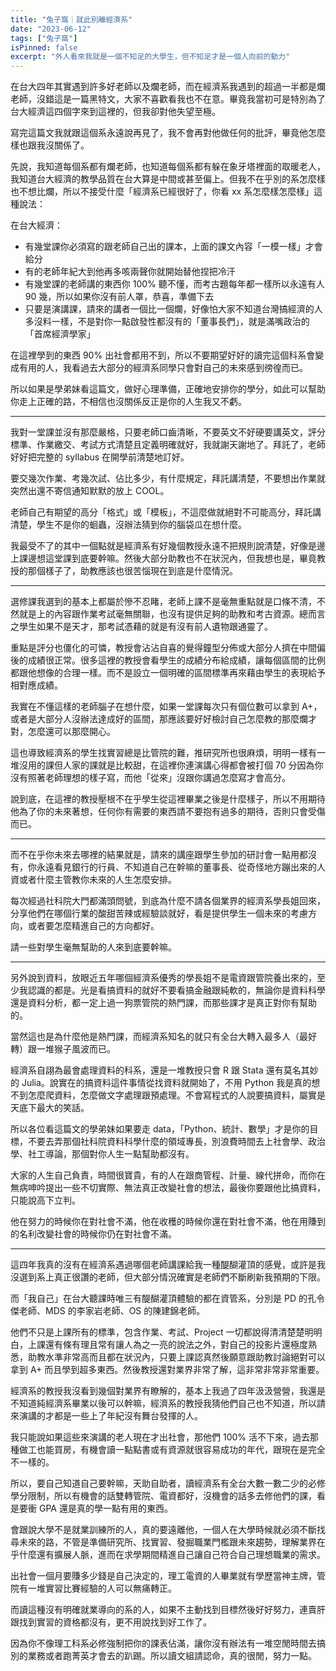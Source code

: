 ```yaml
---
title: "兔子窩｜就此別離經濟系"
date: "2023-06-12"
tags: ["兔子窩"]
isPinned: false
excerpt: "外人看來我就是一個不知足的大學生，但不知足才是一個人向前的動力"
---
```


在台大四年其實遇到許多好老師以及爛老師，而在經濟系我遇到的超過一半都是爛老師，沒錯這是一篇黑特文，大家不喜歡看我也不在意。畢竟我當初可是特別為了台大經濟這四個字來到這裡的，但我卻對他失望至極。

寫完這篇文我就跟這個系永遠說再見了，我不會再對他做任何的批評，畢竟他怎麼樣也跟我沒關係了。

先說，我知道每個系都有爛老師，也知道每個系都有躲在象牙塔裡面的取暖老人，我知道台大經濟的教學品質在台大算是中間或甚至偏上。但我不在乎別的系怎麼樣也不想比爛，所以不接受什麼「經濟系已經很好了，你看 xx 系怎麼樣怎麼樣」這種說法：

在台大經濟：

- 有幾堂課你必須寫的跟老師自己出的課本，上面的課文內容「一模一樣」才會給分
- 有的老師年紀大到他再多咳兩聲你就開始替他捏把冷汗
- 有幾堂課的老師講的東西你 100% 聽不懂，而考古題每年都一樣所以永遠有人 90 幾，所以如果你沒有前人罩，恭喜，準備下去
- 只要是演講課，請來的講者一個比一個爛，好像怕大家不知道台灣搞經濟的人多沒料一樣，不是對你一點啟發性都沒有的「董事長們」，就是滿嘴政治的「首席經濟學家」

在這裡學到的東西 90% 出社會都用不到，所以不要期望好好的讀完這個科系會變成有用的人，我看過去大部分的經濟系同學只會對自己的未來感到徬徨而已。

所以如果是學弟妹看這篇文，做好心理準備，正確地安排你的學分，如此可以幫助你走上正確的路，不相信也沒關係反正是你的人生我又不虧。

---

我對一堂課並沒有那麼嚴格，只要老師口齒清晰，不要英文不好硬要講英文，評分標準、作業繳交、考試方式清楚且定義明確就好，我就謝天謝地了。拜託了，老師好好把完整的 syllabus 在開學前清楚地訂好。

要交幾次作業、考幾次試、佔比多少，有什麼規定，拜託講清楚，不要想出作業就突然出還不寄信通知默默的放上 COOL。

老師自己有期望的高分「格式」或「模板」，不這麼做就絕對不可能高分，拜託講清楚，學生不是你的蛔蟲，沒辦法猜到你的腦袋瓜在想什麼。

我最受不了的其中一個點就是經濟系有好幾個教授永遠不把規則說清楚，好像是邊上課邊想這堂課到底要幹嘛。然後大部分助教也不在狀況內，但我想也是，畢竟教授的那個樣子了，助教應該也很苦惱現在到底是什麼情況。

---

選修課我選到的基本上都屬於慘不忍睹，老師上課不是毫無重點就是口條不清，不然就是上的內容跟作業考試毫無關聯，也沒有提供足夠的助教和考古資源。總而言之學生如果不是天才，那考試憑藉的就是有沒有前人遺物跟通靈了。

重點是評分也僵化的可憐，教授會沾沾自喜的覺得鐘型分佈或大部分人擠在中間偏後的成績很正常。很多這裡的教授會看學生的成績分布給成績，讓每個區間的比例都跟他想像的合理一樣。而不是設立一個明確的區間標準再來藉由學生的表現給予相對應成績。

我實在不懂這樣的老師腦子在想什麼，如果一堂課每次只有個位數可以拿到 A+，或者是大部分人沒辦法達成好的區間，那應該要好好檢討自己怎麼教的那麼爛才對，怎麼還可以那麼開心。

這也導致經濟系的學生找實習總是比管院的難，推研究所也很麻煩，明明一樣有一堆沒用的課但人家的課就是比較甜，在這裡你連演講心得都會被打個 70 分因為你沒有照著老師理想的樣子寫，而他「從來」沒跟你講過怎麼寫才會高分。

說到底，在這裡的教授壓根不在乎學生從這裡畢業之後是什麼樣子，所以不用期待他為了你的未來著想，任何你有需要的東西請不要抱有過多的期待，否則只會受傷而已。

---

而不在乎你未來去哪裡的結果就是，請來的講座跟學生參加的研討會一點用都沒有，你永遠看見銀行的行員、不知道自己在幹嘛的董事長、從奇怪地方蹦出來的人資或者什麼主管教你未來的人生怎麼安排。

每次經過社科院大門都滿頭問號，到底為什麼不請各個業界的經濟系學長姐回來，分享他們在哪個行業的酸甜苦辣或經驗談就好，看是提供學生一個未來的考慮方向，或者要怎麼精進自己的方向都好。

請一些對學生毫無幫助的人來到底要幹嘛。

---

另外說到資料，放眼近五年哪個經濟系優秀的學長姐不是電資跟管院養出來的，至少我認識的都是。光是看搞資料的就好不要看搞金融跟純軟的，無論你是資料科學還是資料分析，都一定上過一狗票管院的熱門課，而那些課才是真正對你有幫助的。

當然這也是為什麼他是熱門課，而經濟系知名的就只有全台大轉入最多人（最好轉）跟一堆猴子風波而已。

經濟系自詡為最會處理資料的科系，還是一堆教授只會 R 跟 Stata 還有莫名其妙的 Julia。說實在的搞資料這件事情從找資料就開始了，不用 Python 我是真的想不到怎麼爬資料，怎麼做文字處理跟預處理。不會寫程式的人說要搞資料，屬實是天底下最大的笑話。

所以各位看這篇文的學弟妹如果要走 data，「Python、統計、數學」才是你的目標，不要去弄那個社科院資料科學什麼的領域專長，別浪費時間去上社會學、政治學、社工導論，那個對你人生一點幫助都沒有。

大家的人生自己負責，時間很寶貴，有的人在跟商管程、計量、線代拼命，而你在無病呻吟提出一些不切實際、無法真正改變社會的想法，最後你要跟他比搞資料，只能說高下立判。

他在努力的時候你在對社會不滿，他在收穫的時候你還在對社會不滿，他在用賺到的名利改變社會的時候你仍在對社會不滿。

---

這四年我真的沒有在經濟系遇過哪個老師講課給我一種醍醐灌頂的感覺，或許是我沒選到系上真正很讚的老師，但大部分情況確實是老師們不斷刷新我預期的下限。

而「我自己」在台大聽課時唯三有醍醐灌頂體驗的都在資管系，分別是 PD 的孔令傑老師、MDS 的李家岩老師、OS 的陳建錦老師。

他們不只是上課所有的標準，包含作業、考試、Project 一切都說得清清楚楚明明白，上課還有條有理且常有讓人為之一亮的說法之外，對自己的投影片還極度熟悉，助教水準非常高而且都在狀況內，只要上課認真然後願意跟助教討論絕對可以拿到 A+ 而且學到超多東西。然後教授還對業界非常了解，這非常非常非常重要。

經濟系的教授我沒看到幾個對業界有瞭解的，基本上我過了四年汲汲營營，我還是不知道純經濟系畢業以後可以幹嘛，經濟系的教授我猜他們自己也不知道，所以請來演講的才都是一些上了年紀沒有舞台發揮的人。

我只能說如果這些來演講的老人現在才出社會，那他們 100% 活不下來，過去那種做工也能買房，有機會讀一點點書或有資源就很容易成功的年代，跟現在是完全不一樣的。

所以，要自己知道自己要幹嘛，天助自助者，讀經濟系有全台大數一數二少的必修學分限制，所以有機會的話雙轉管院、電資都好，沒機會的話多去修他們的課，看是要衝 GPA 還是真的學一點有用的東西。

會跟說大學不是就業訓練所的人，真的要遠離他，一個人在大學時候就必須不斷找尋未來的路，不管是準備研究所、找實習、發掘職業門檻跟未來趨勢，理解業界在乎什麼還有擴展人脈，進而在求學期間精進自己讓自己符合自己理想職業的需求。

出社會一個月要賺多少錢是自己決定的，理工電資的人畢業就有學歷當神主牌，管院有一堆實習比賽經驗的人可以無痛轉正。

而讀這種沒有明確就業導向的系的人，如果不主動找到目標然後好好努力，連賣肝跟找到實習的資格都沒有，更不用說找到好工作了。

因為你不像理工科系必修強制把你的課表佔滿，讓你沒有辦法有一堆空閒時間去搞別的業務或者跑菁英才會去的趴踢。所以讀文組請認命，真的很閒，努力一點。